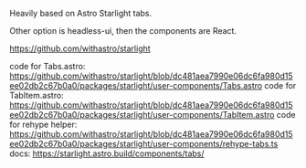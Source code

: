 Heavily based on Astro Starlight tabs.

Other option is headless-ui, then the components are React.

https://github.com/withastro/starlight

code for Tabs.astro: https://github.com/withastro/starlight/blob/dc481aea7990e06dc6fa980d15ee02db2c67b0a0/packages/starlight/user-components/Tabs.astro
code for TabItem.astro: https://github.com/withastro/starlight/blob/dc481aea7990e06dc6fa980d15ee02db2c67b0a0/packages/starlight/user-components/TabItem.astro
code for rehype helper: https://github.com/withastro/starlight/blob/dc481aea7990e06dc6fa980d15ee02db2c67b0a0/packages/starlight/user-components/rehype-tabs.ts
docs: https://starlight.astro.build/components/tabs/
